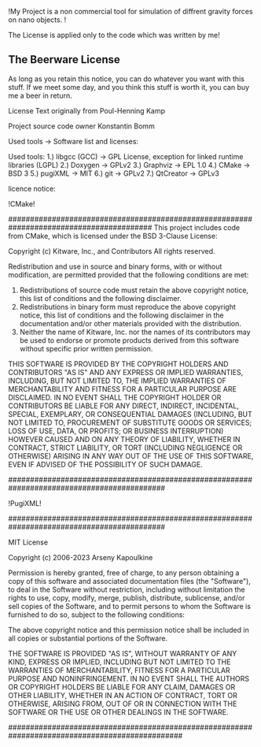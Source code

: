 !My Project is a non commercial tool for simulation of diffrent gravity forces on nano objects. !

The License is applied only to the code which was written by me!
 
The Beerware License
---------------------

As long as you retain this notice, you can do whatever you want with this
stuff. If we meet some day, and you think this stuff is worth it, you can
buy me a beer in return.

License Text originally from Poul-Henning Kamp

Project source code owner Konstantin Bomm 





Used tools -> Software list and licenses:

Used tools:
1.) libgcc (GCC) -> GPL License, exception for linked runtime libraries (LGPL)
2.) Doxygen  -> GPLv2
3.) Graphviz -> EPL 1.0
4.) CMake ->  BSD 3
5.) pugiXML -> MIT
6.) git -> GPLv2
7.) QtCreator -> GPLv3




licence notice:

!CMake!

#########################################################################################
This project includes code from CMake, which is licensed under the BSD 3-Clause License:

Copyright (c) Kitware, Inc., and Contributors
All rights reserved.

Redistribution and use in source and binary forms, with or without
modification, are permitted provided that the following conditions are met:

1. Redistributions of source code must retain the above copyright notice,
   this list of conditions and the following disclaimer.
2. Redistributions in binary form must reproduce the above copyright
   notice, this list of conditions and the following disclaimer in the
   documentation and/or other materials provided with the distribution.
3. Neither the name of Kitware, Inc. nor the names of its contributors may
   be used to endorse or promote products derived from this software
   without specific prior written permission.

THIS SOFTWARE IS PROVIDED BY THE COPYRIGHT HOLDERS AND CONTRIBUTORS "AS IS"
AND ANY EXPRESS OR IMPLIED WARRANTIES, INCLUDING, BUT NOT LIMITED TO, THE
IMPLIED WARRANTIES OF MERCHANTABILITY AND FITNESS FOR A PARTICULAR PURPOSE
ARE DISCLAIMED. IN NO EVENT SHALL THE COPYRIGHT HOLDER OR CONTRIBUTORS BE
LIABLE FOR ANY DIRECT, INDIRECT, INCIDENTAL, SPECIAL, EXEMPLARY, OR
CONSEQUENTIAL DAMAGES (INCLUDING, BUT NOT LIMITED TO, PROCUREMENT OF
SUBSTITUTE GOODS OR SERVICES; LOSS OF USE, DATA, OR PROFITS; OR BUSINESS
INTERRUPTION) HOWEVER CAUSED AND ON ANY THEORY OF LIABILITY, WHETHER IN
CONTRACT, STRICT LIABILITY, OR TORT (INCLUDING NEGLIGENCE OR OTHERWISE)
ARISING IN ANY WAY OUT OF THE USE OF THIS SOFTWARE, EVEN IF ADVISED OF THE
POSSIBILITY OF SUCH DAMAGE.

############################################################################################

!PugiXML!

############################################################################################

MIT License

Copyright (c) 2006-2023 Arseny Kapoulkine

Permission is hereby granted, free of charge, to any person obtaining a copy
of this software and associated documentation files (the "Software"), to deal
in the Software without restriction, including without limitation the rights
to use, copy, modify, merge, publish, distribute, sublicense, and/or sell
copies of the Software, and to permit persons to whom the Software is
furnished to do so, subject to the following conditions:

The above copyright notice and this permission notice shall be included in all
copies or substantial portions of the Software.

THE SOFTWARE IS PROVIDED "AS IS", WITHOUT WARRANTY OF ANY KIND, EXPRESS OR
IMPLIED, INCLUDING BUT NOT LIMITED TO THE WARRANTIES OF MERCHANTABILITY,
FITNESS FOR A PARTICULAR PURPOSE AND NONINFRINGEMENT. IN NO EVENT SHALL THE
AUTHORS OR COPYRIGHT HOLDERS BE LIABLE FOR ANY CLAIM, DAMAGES OR OTHER
LIABILITY, WHETHER IN AN ACTION OF CONTRACT, TORT OR OTHERWISE, ARISING FROM,
OUT OF OR IN CONNECTION WITH THE SOFTWARE OR THE USE OR OTHER DEALINGS IN THE
SOFTWARE.

################################################################################################
